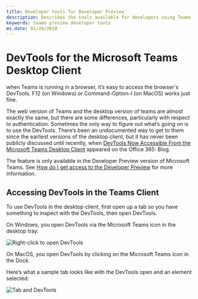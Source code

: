 ```yaml
---
title: Developer tools for Developer Preview
description: Describes the tools available for developers using Teams
keywords: teams preview developer tools
ms.date: 01/20/2018
---
```

# DevTools for the Microsoft Teams Desktop Client

when Teams is running in a browser, it’s easy to access the browser's DevTools. F12 (on Windows) or Command-Option-I (on MacOS) works just fine.

The web version of Teams and the desktop version of teams are almost exactly the same, but there are some differences, particularly with respect to authentication. Sometimes the only way to figure out what’s going on is to use the DevTools. There’s been an undocumented way to get to them since the earliest versions of the desktop client, but it has never been publicly discussed until recently, when [DevTools Now Accessible From the Microsoft Teams Desktop Client](https://developer.microsoft.com/en-us/office/blogs/devtools-microsoft-teams-desktop-client/) appeared on the Office 365: Blog.

The feature is only available in the Developer Preview version of Microsoft Teams. See [How do I get access to the Developer Preview](~/resources/dev-preview/developer-preview-features) for more information.

## Accessing DevTools in the Teams Client

To use DevTools in the desktop client, first open up a tab so you have something to inspect with the DevTools, then open DevTools.

On Windows, you open DevTools via the Microsoft Teams icon in the desktop tray:

![Right-click to open DevTools](~/assets/images/dev-preview/devtools-right-click.png)

On MacOS, you open DevTools by clicking on the Microsoft Teams icon in the Dock.

Here’s what a sample tab looks like with the DevTools open and an element selected:

![Tab and DevTools](~/assets/images/dev-preview/tab-and-devtools.png)
